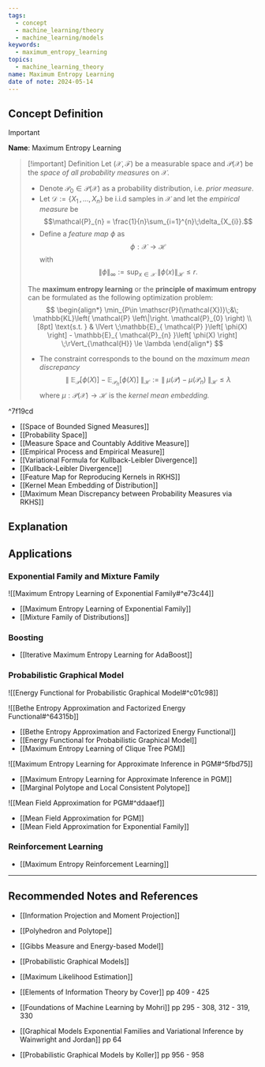 ```yaml
---
tags:
  - concept
  - machine_learning/theory
  - machine_learning/models
keywords:
  - maximum_entropy_learning
topics:
  - machine_learning_theory
name: Maximum Entropy Learning
date of note: 2024-05-14
---
```


## Concept Definition

>[!important]
>**Name**: Maximum Entropy Learning

>[!important] Definition
>Let $(\mathcal{X}, \mathscr{F})$ be a measurable space and  $\mathscr{P}(\mathcal{X})$ be the *space of all probability measures* on $\mathcal{X}$.
>
>- Denote $\mathcal{P}_{0}\in \mathscr{P}(\mathcal{X})$ as a probability distribution, i.e. *prior measure*. 
>- Let $\mathcal{D} := \left\{ X_{1}\,{,}\ldots{,}\, X_{n}\right\}$ be i.i.d samples in $\mathcal{X}$ and let the *empirical measure* be $$\mathcal{P}_{n} = \frac{1}{n}\sum_{i=1}^{n}\;\delta_{X_{i}}.$$
>- Define a *feature map* $\phi$ as $$\phi: \mathcal{X} \to \mathcal{H}$$ with $$\lVert \phi \rVert_{\infty} := \sup_{x\in \mathcal{X}}\;\lVert \phi(x) \rVert_{\mathcal{H}}  \le r.$$
>  
>The **maximum entropy learning** or the **principle of maximum entropy** can be formulated as the following optimization problem:
>$$
>\begin{align*}
> \min_{P\in \mathscr{P}(\mathcal{X})}\;&\; \mathbb{KL}\left( \mathcal{P} \left\|\right. \mathcal{P}_{0} \right) \\[8pt]
>\text{s.t. } & \lVert \;\mathbb{E}_{ \mathcal{P} }\left[  \phi(X) \right] - \mathbb{E}_{ \mathcal{P}_{n} }\left[  \phi(X) \right] \;\rVert_{\mathcal{H}} \le \lambda 
>\end{align*}
>$$
>
>- The constraint corresponds to the bound on the *maximum mean discrepancy* $$\lVert \;   \mathbb{E}_{ \mathcal{P} }\left[\phi(X) \right] - \mathbb{E}_{ \mathcal{P}_{n} }\left[\phi(X) \right] \;\rVert_{\mathcal{H}} := \lVert \; \mu(\mathcal{P}) - \mu(\mathcal{P}_{n}) \;\rVert_{\mathcal{H}} \le \lambda $$ where $\mu: \mathscr{P}(\mathcal{X}) \to \mathcal{H}$ is the *kernel mean embedding.*

^7f19cd


- [[Space of Bounded Signed Measures]]
- [[Probability Space]]
- [[Measure Space and Countably Additive Measure]]
- [[Empirical Process and Empirical Measure]]
- [[Variational Formula for Kullback-Leibler Divergence]]
- [[Kullback-Leibler Divergence]]
- [[Feature Map for Reproducing Kernels in RKHS]]
- [[Kernel Mean Embedding of Distribution]]
- [[Maximum Mean Discrepancy between Probability Measures via RKHS]]


## Explanation


## Applications


### Exponential Family and Mixture Family

![[Maximum Entropy Learning of Exponential Family#^e73c44]]

- [[Maximum Entropy Learning of Exponential Family]]
- [[Mixture Family of Distributions]]


### Boosting

- [[Iterative Maximum Entropy Learning for AdaBoost]]


### Probabilistic Graphical Model

![[Energy Functional for Probabilistic Graphical Model#^c01c98]]

![[Bethe Entropy Approximation and Factorized Energy Functional#^64315b]]

- [[Bethe Entropy Approximation and Factorized Energy Functional]]
- [[Energy Functional for Probabilistic Graphical Model]]
- [[Maximum Entropy Learning of Clique Tree PGM]]

![[Maximum Entropy Learning for Approximate Inference in PGM#^5fbd75]]

- [[Maximum Entropy Learning for Approximate Inference in PGM]]
- [[Marginal Polytope and Local Consistent Polytope]]

![[Mean Field Approximation for PGM#^ddaaef]]

- [[Mean Field Approximation for PGM]]
- [[Mean Field Approximation for Exponential Family]]


### Reinforcement Learning

- [[Maximum Entropy Reinforcement Learning]]



-----------
##  Recommended Notes and References

- [[Information Projection and Moment Projection]]
- [[Polyhedron and Polytope]]

- [[Gibbs Measure and Energy-based Model]]



- [[Probabilistic Graphical Models]]

- [[Maximum Likelihood Estimation]]


- [[Elements of Information Theory by Cover]] pp 409 - 425
- [[Foundations of Machine Learning by Mohri]] pp 295 - 308, 312 - 319, 330
- [[Graphical Models Exponential Families and Variational Inference by Wainwright and Jordan]] pp 64
- [[Probabilistic Graphical Models by Koller]] pp 956 - 958